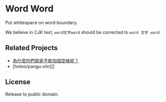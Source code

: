 Word Word
=========

Put whitespace on word boundary.

We believe in CJK text, `word文字word` should be corrected to `word 文字 word`.


Related Projects
----------------

- [為什麼你們就是不能加個空格呢？][vinta/paranoid-auto-spacing]
- [hotoo/pangu.vim][]


License
-------

Release to public domain.


[vinta/paranoid-auto-spacing]: https://github.com/vinta/paranoid-auto-spacing
[hotoo/panguvim]: https://github.com/hotoo/pangu.vim
